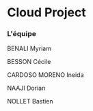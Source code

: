 # Cloud Project

### L'équipe
BENALI Myriam

BESSON Cécile

CARDOSO MORENO Ineida

NAAJI Dorian

NOLLET Bastien